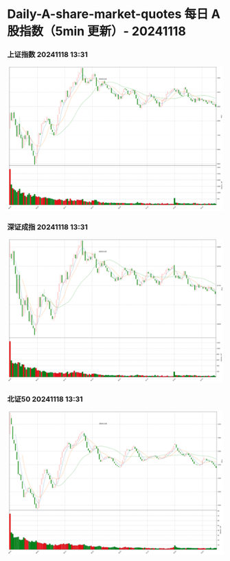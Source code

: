 
# Daily-A-share-market-quotes 每日 A 股指数（5min 更新）- 20241118

### 上证指数 20241118 13:31
![](./fig/2024/11/20241118-sh000001.png)

### 深证成指 20241118 13:31
![](./fig/2024/11/20241118-sz399001.png)

### 北证50 20241118 13:31
![](./fig/2024/11/20241118-bj899050.png)
